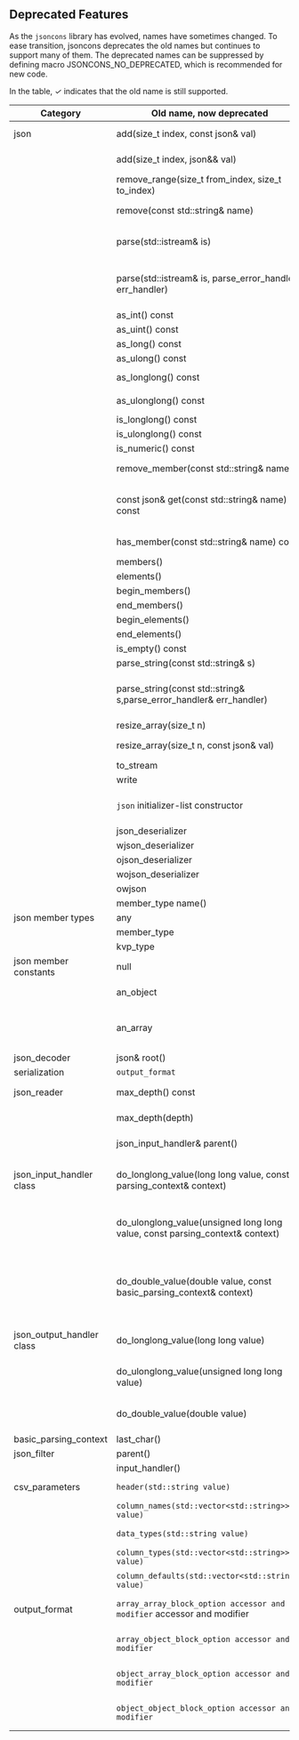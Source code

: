 ## Deprecated Features

As the `jsoncons` library has evolved, names have sometimes changed. To ease transition, jsoncons deprecates the old names but continues to support many of them. The deprecated names can be suppressed by defining macro JSONCONS_NO_DEPRECATED, which is recommended for new code.

In the table, <em>&#x2713;</em> indicates that the old name is still supported.

Category|Old name, now deprecated|<em>&#x2713;</em>|Recommendation
--------|-----------|--------------|------------------------
json|add(size_t index, const json& val)|<em>&#x2713;</em>|Use add(array_iterator pos, const json& val)
&#160;|add(size_t index, json&& val)|<em>&#x2713;</em>|Use add(array_iterator pos, json&& val)
&#160;|remove_range(size_t from_index, size_t to_index)|<em>&#x2713;</em>|erase(array_iterator first, array_iterator last)
&#160;|remove(const std::string& name)|<em>&#x2713;</em>|Use erase(const std::string& name)
&#160;|parse(std::istream& is)|<em>&#x2713;</em>|Use parse_stream(std::istream& is)
&#160;|parse(std::istream& is, parse_error_handler& err_handler)|<em>&#x2713;</em>|Use parse_stream(std::istream& is, parse_error_handler& err_handler)
&#160;|as_int() const|<em>&#x2713;</em>|Use `as<int>`
&#160;|as_uint() const|<em>&#x2713;</em>|Use `as<unsigned int>`
&#160;|as_long() const|<em>&#x2713;</em>|Use `as<long>`
&#160;|as_ulong() const|<em>&#x2713;</em>|Use `as<unsigned long>`
&#160;|as_longlong() const|<em>&#x2713;</em>|Use as_integer or `as<long long>`
&#160;|as_ulonglong() const|<em>&#x2713;</em>|Use as_uinteger or `as<unsigned long long>`
&#160;|is_longlong() const|<em>&#x2713;</em>|Use is_integer() or is<long long>()
&#160;|is_ulonglong() const|<em>&#x2713;</em>|Use is_uinteger() or is<unsigned long long>()
&#160;|is_numeric() const|<em>&#x2713;</em>|Use `is_number()`
&#160;|remove_member(const std::string& name)|<em>&#x2713;</em>|Use erase(const std::string& name)
&#160;|const json& get(const std::string& name) const|<em>&#x2713;</em>|Use const json get(const std::string& name, T default_val) const with default `json::null_type()`
&#160;|has_member(const std::string& name) const|<em>&#x2713;</em>|Use has_name(const std::string& name)
&#160;|members()|<em>&#x2713;</em>|Use object_range()
&#160;|elements()|<em>&#x2713;</em>|Use array_range()
&#160;|begin_members()|<em>&#x2713;</em>|Use object_range().begin()
&#160;|end_members()|<em>&#x2713;</em>|Use object_range().end()
&#160;|begin_elements()|<em>&#x2713;</em>|Use array_range().begin()
&#160;|end_elements()|<em>&#x2713;</em>|Use array_range().end()
&#160;|is_empty() const|<em>&#x2713;</em>|Use `empty()`
&#160;|parse_string(const std::string& s)|<em>&#x2713;</em>|parse(const std::string& s)
&#160;|parse_string(const std::string& s,parse_error_handler& err_handler)|<em>&#x2713;</em>|Use parse(const std::string& s,parse_error_handler& err_handler)
&#160;|resize_array(size_t n)|<em>&#x2713;</em>|resize(size_t n)
&#160;|resize_array(size_t n, const json& val)|<em>&#x2713;</em>|Use resize(size_t n, const json& val)
&#160;|to_stream|<em>&#x2713;</em>|Use dump
&#160;|write|<em>&#x2713;</em>|Use dump
&#160;|`json` initializer-list constructor||Construct from `json::array` with initializer-list
&#160;|json_deserializer|<em>&#x2713;</em>|Use json_decoder<json>`
&#160;|wjson_deserializer|<em>&#x2713;</em>|Use `json_decoder<wjson>`
&#160;|ojson_deserializer|<em>&#x2713;</em>|Use `json_decoder<ojson>`
&#160;|wojson_deserializer|<em>&#x2713;</em>|Use `json_decoder<wojson>`
&#160;|owjson|<em>&#x2713;</em>|Use wojson`
&#160;|member_type name()|<em>&#x2713;</em>|Use key()
json member types|any||
&#160;|member_type|<em>&#x2713;</em>|Use key_value_pair_type
&#160;|kvp_type|<em>&#x2713;</em>|Use key_value_pair_type
json member constants|null||Use static member function `json::null()`
&#160;|an_object||Use the default constructor `json()` instead.
&#160;|an_array||Use assignment to `json::array()` or `json::make_array()` instead.
json_decoder|json& root()|<em>&#x2713;</em>|json get_result()
serialization|`output_format`|<em>&#x2713;</em>|Use `serialization_options`
json_reader|max_depth() const|<em>&#x2713;</em>|Use max_nesting_depth() const
&#160;|max_depth(depth)|<em>&#x2713;</em>|Use max_nesting_depth() const
&#160;|json_input_handler& parent()|<em>&#x2713;</em>|Use json_input_handler& input_handler()
json_input_handler class|do_longlong_value(long long value, const parsing_context& context)||Override do_integer_value(int64_t value, const parsing_context& context)
&#160;|do_ulonglong_value(unsigned long long value, const parsing_context& context)||Removed, override do_uinteger_value(uint64_t value, const parsing_context& context)
&#160;|do_double_value(double value, const basic_parsing_context<CharT>& context)||Removed, override do_double_value(double value, uint8_t precision, const basic_parsing_context<CharT>& context)
json_output_handler class|do_longlong_value(long long value)||Removed, override do_integer_value(int64_t value)
&#160;|do_ulonglong_value(unsigned long long value)||Removed, override do_uinteger_value(uint64_t value)
&#160;|do_double_value(double value)||Removed, override do_double_value(double value, uint8_t precision)
basic_parsing_context|last_char()|<em>&#x2713;</em>|Use current_char()
json_filter|parent()|<em>&#x2713;</em>|Use downstream_handler()
&#160;|input_handler()|<em>&#x2713;</em>|Use downstream_handler()
csv_parameters|`header(std::string value)`||Use `column_names(const std::string& value)`
&#160;|`column_names(std::vector<std::string>> value)`|<em>&#x2713;</em>|Use `column_names(const std::string& value)`
&#160;|`data_types(std::string value)`||Use `column_types(const std::string& value)`
&#160;|`column_types(std::vector<std::string>> value)`|<em>&#x2713;</em>|Use `column_types(const std::string& value)`
&#160;|`column_defaults(std::vector<std::string>> value)`|<em>&#x2713;</em>|Use `column_defaults(const std::string& value)`
output_format|`array_array_block_option accessor and modifier` accessor and modifier|<em>&#x2713;</em>|Use `array_array_split_lines` accessor and modifier
&#160;|`array_object_block_option accessor and modifier`|<em>&#x2713;</em>|Use `array_object_split_lines` accessor and modifier
&#160;|`object_array_block_option accessor and modifier`|<em>&#x2713;</em>|Use `object_array_split_lines` accessor and modifier
&#160;|`object_object_block_option accessor and modifier`|<em>&#x2713;</em>|Use `object_object_split_lines` accessor and modifier
